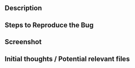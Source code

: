 ## Description

<!--- Describe the bug you're noticing -->

## Steps to Reproduce the Bug

<!--- Give instructions as to how the bug can be reproduced -->

## Screenshot

<!--- Give a screenshot of what and where you're noticing the bug -->

## Initial thoughts / Potential relevant files

<!--- Jot down some notes about potential strategy -->

<!-- Remember to add labels (which clone, what priority--high/low) -->
